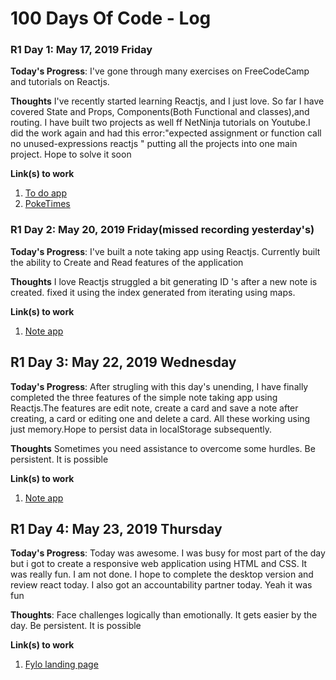 # 100 Days Of Code - Log
### R1 Day 1: May 17, 2019 Friday

**Today's Progress**: I've gone through many exercises on FreeCodeCamp and tutorials on Reactjs.

**Thoughts** I've recently started learning Reactjs, and I just love. So far I have covered State and Props, 
Components(Both Functional and classes),and routing. I have built two projects as well ff NetNinja tutorials on Youtube.I did the work again and had
this error:"expected assignment or function call no unused-expressions reactjs " putting all the projects into one main project. Hope to solve it soon

**Link(s) to work**
1. [To do app](https://github.com/jakazzy/React_Project/tree/master/todoapp)
2. [PokeTimes](https://github.com/jakazzy/React_Project/tree/master/poketimes)

### R1 Day 2: May 20, 2019 Friday(missed recording yesterday's)

**Today's Progress**: I've built a note taking app using Reactjs. Currently built the ability to Create and Read features of the application

**Thoughts** I love Reactjs struggled a  bit generating ID 's after a new note is created. fixed it using the index generated from iterating using maps.

**Link(s) to work**
1. [Note app](https://github.com/jakazzy/notes-app)


## R1 Day 3: May 22, 2019 Wednesday

**Today's Progress**: After strugling with this day's unending, I have finally completed the three features of the simple note taking app using Reactjs.The features are edit note, create a card and save a note after creating, a card or editing one and delete a card. All these working using just memory.Hope to persist data in localStorage subsequently. 

**Thoughts** Sometimes you need assistance to overcome some hurdles. Be persistent. It is possible

**Link(s) to work**
1. [Note app](https://github.com/jakazzy/notes-app)

## R1 Day 4: May 23, 2019 Thursday

**Today's Progress**: Today was awesome. I was busy for most part of the day but i got to create a responsive web application using HTML and CSS. It was really fun. I am not done. I hope to complete the desktop version and review react today. I also got an accountability partner today. Yeah it was fun 

**Thoughts**: Face challenges logically than emotionally. It gets easier by the day. Be persistent. It is possible

**Link(s) to work**
1. [Fylo landing page](https://github.com/jakazzy/fylo-landing-page)








